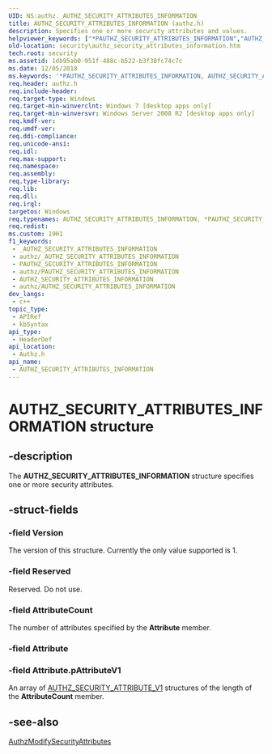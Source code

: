 ```yaml
---
UID: NS:authz._AUTHZ_SECURITY_ATTRIBUTES_INFORMATION
title: AUTHZ_SECURITY_ATTRIBUTES_INFORMATION (authz.h)
description: Specifies one or more security attributes and values.
helpviewer_keywords: ["*PAUTHZ_SECURITY_ATTRIBUTES_INFORMATION","AUTHZ_SECURITY_ATTRIBUTES_INFORMATION","AUTHZ_SECURITY_ATTRIBUTES_INFORMATION structure [Security]","PAUTHZ_SECURITY_ATTRIBUTES_INFORMATION","PAUTHZ_SECURITY_ATTRIBUTES_INFORMATION structure pointer [Security]","authz/AUTHZ_SECURITY_ATTRIBUTES_INFORMATION","authz/PAUTHZ_SECURITY_ATTRIBUTES_INFORMATION","security.authz_security_attributes_information"]
old-location: security\authz_security_attributes_information.htm
tech.root: security
ms.assetid: 1db95ab0-951f-488c-b522-b3f38fc74c7c
ms.date: 12/05/2018
ms.keywords: '*PAUTHZ_SECURITY_ATTRIBUTES_INFORMATION, AUTHZ_SECURITY_ATTRIBUTES_INFORMATION, AUTHZ_SECURITY_ATTRIBUTES_INFORMATION structure [Security], PAUTHZ_SECURITY_ATTRIBUTES_INFORMATION, PAUTHZ_SECURITY_ATTRIBUTES_INFORMATION structure pointer [Security], authz/AUTHZ_SECURITY_ATTRIBUTES_INFORMATION, authz/PAUTHZ_SECURITY_ATTRIBUTES_INFORMATION, security.authz_security_attributes_information'
req.header: authz.h
req.include-header: 
req.target-type: Windows
req.target-min-winverclnt: Windows 7 [desktop apps only]
req.target-min-winversvr: Windows Server 2008 R2 [desktop apps only]
req.kmdf-ver: 
req.umdf-ver: 
req.ddi-compliance: 
req.unicode-ansi: 
req.idl: 
req.max-support: 
req.namespace: 
req.assembly: 
req.type-library: 
req.lib: 
req.dll: 
req.irql: 
targetos: Windows
req.typenames: AUTHZ_SECURITY_ATTRIBUTES_INFORMATION, *PAUTHZ_SECURITY_ATTRIBUTES_INFORMATION
req.redist: 
ms.custom: 19H1
f1_keywords:
 - _AUTHZ_SECURITY_ATTRIBUTES_INFORMATION
 - authz/_AUTHZ_SECURITY_ATTRIBUTES_INFORMATION
 - PAUTHZ_SECURITY_ATTRIBUTES_INFORMATION
 - authz/PAUTHZ_SECURITY_ATTRIBUTES_INFORMATION
 - AUTHZ_SECURITY_ATTRIBUTES_INFORMATION
 - authz/AUTHZ_SECURITY_ATTRIBUTES_INFORMATION
dev_langs:
 - c++
topic_type:
 - APIRef
 - kbSyntax
api_type:
 - HeaderDef
api_location:
 - Authz.h
api_name:
 - AUTHZ_SECURITY_ATTRIBUTES_INFORMATION
---
```


# AUTHZ_SECURITY_ATTRIBUTES_INFORMATION structure


## -description

The <b>AUTHZ_SECURITY_ATTRIBUTES_INFORMATION</b> structure specifies one or more security attributes.

## -struct-fields

### -field Version

The  version of this structure. Currently the only value supported is 1.

### -field Reserved

Reserved. Do not use.

### -field AttributeCount

The number of attributes specified by the <b>Attribute</b> member.

### -field Attribute

### -field Attribute.pAttributeV1

An array of <a href="/windows/desktop/api/authz/ns-authz-authz_security_attribute_v1">AUTHZ_SECURITY_ATTRIBUTE_V1</a> structures of the length of the <b>AttributeCount</b> member.

## -see-also

<a href="/windows/desktop/api/authz/nf-authz-authzmodifysecurityattributes">AuthzModifySecurityAttributes</a>